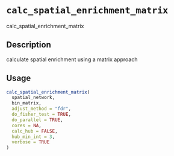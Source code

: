 # `calc_spatial_enrichment_matrix`

calc_spatial_enrichment_matrix


## Description

calculate spatial enrichment using a matrix approach


## Usage

```r
calc_spatial_enrichment_matrix(
  spatial_network,
  bin_matrix,
  adjust_method = "fdr",
  do_fisher_test = TRUE,
  do_parallel = TRUE,
  cores = NA,
  calc_hub = FALSE,
  hub_min_int = 3,
  verbose = TRUE
)
```



